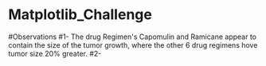 # Matplotlib_Challenge
#Observations
#1- The drug Regimen's Capomulin and Ramicane appear to contain the size of the tumor growth, where the other 6 drug regimens hove tumor size 20% greater.
#2-
